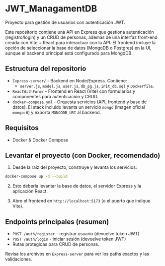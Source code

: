 # JWT_ManagamentDB

Proyecto para gestión de usuarios con autenticación JWT.

Este repositorio contiene una API en Express que gestiona autenticación (registro/login) y un CRUD de personas, además de una interfaz front-end creada con Vite + React para interactuar con la API. El frontend incluye la opción de seleccionar la base de datos (MongoDB o Postgres) en la UI, aunque el backend principal está configurado para MongoDB.

## Estructura del repositorio

- `Express-server/` - Backend en Node/Express. Contiene:
	- `server.js`, `model.js`, `user.js`, `db_pg.js`, `init_db.sql` y `Dockerfile`.
- `ReactWithForm/` - Frontend en React (Vite) con formularios y componentes para autenticación y CRUD.
- `docker-compose.yml` - Orquesta servicios (API, frontend y base de datos). El stack incluido levanta un servicio `mongo` (imagen oficial `mongo:6`) y exporta `MONGODB_URI` al backend.

## Requisitos

- Docker & Docker Compose 

## Levantar el proyecto (con Docker, recomendado)

1. Desde la raíz del proyecto, construye y levanta los servicios:

```bash
docker-compose up -d --build
```

2. Esto debería levantar la base de datos, el servidor Express y la aplicación React.

3. Abre el frontend en `http://localhost:5173` (o el puerto que indique Vite).

## Endpoints principales (resumen)

- `POST /auth/register` - registrar usuario (devuelve token JWT)
- `POST /auth/login` - iniciar sesión (devuelve token JWT)
- Rutas protegidas para CRUD de personas.

Revisa los archivos en `Express-server` para ver los paths exactos y las validaciones.